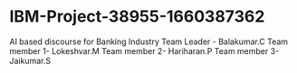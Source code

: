 # IBM-Project-38955-1660387362
AI based discourse for Banking Industry
Team Leader - Balakumar.C     Team member 1- Lokeshvar.M     Team member 2- Hariharan.P    Team member 3- Jaikumar.S

